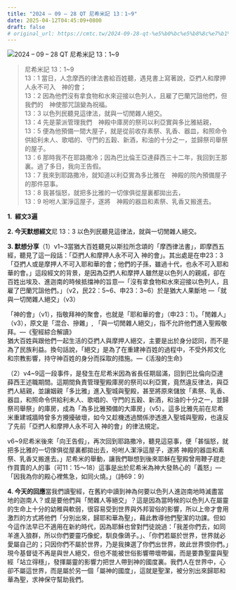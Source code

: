 ```yaml
---
title: "2024 – 09 – 28 QT 尼希米記 13：1~9"
date: 2025-04-12T04:45:09+0800
draft: false
# original_url: https://cmtc.tw/2024-09-28-qt-%e5%b0%bc%e5%b8%8c%e7%b1%b3%e8%a8%98-13%ef%bc%9a19
---
```


![2024 – 09 – 28 QT 尼希米記 13：1\~9](/images/qt.jpg  "2024 – 09 – 28 QT 尼希米記 13：1\~9")

> 尼希米記 13：1\~9  
> 13：1 當日，人念摩西的律法書給百姓聽，遇見書上寫著說，亞捫人和摩押人永不可入　神的會；  
> 13：2 因為他們沒有拿食物和水來迎接以色列人，且雇了巴蘭咒詛他們，但我們的　神使那咒詛變為祝福。  
> 13：3 以色列民聽見這律法，就與一切閒雜人絕交。  
> 13：4 先是蒙派管理我們　神殿中庫房的祭司以利亞實與多比雅結親，  
> 13：5 便為他預備一間大屋子，就是從前收存素祭、乳香、器皿，和照命令供給利未人、歌唱的、守門的五穀、新酒，和油的十分之一，並歸祭司舉祭的屋子。  
> 13：6 那時我不在耶路撒冷；因為巴比倫王亞達薛西三十二年，我回到王那裏。過了多日，我向王告假。  
> 13：7 我來到耶路撒冷，就知道以利亞實為多比雅在　神殿的院內預備屋子的那件惡事。  
> 13：8 我甚惱怒，就把多比雅的一切傢俱從屋裏都拋出去，  
> 13：9 吩咐人潔淨這屋子，遂將　神殿的器皿和素祭、乳香又搬進去。

**1.  經文3遍**

**2. 今天默想經文**尼 13：3 以色列民聽見這律法，就與一切閒雜人絕交。

**3. 默想分享**（1）v1\~3當猶大百姓聽見以斯拉所念頌的「摩西律法書」，即摩西五經，聽見了這一段話：「亞捫人和摩押人永不可入 神的會」。其出處是在申23：3「亞捫人或是摩押人不可入耶和華的會；他們的子孫，雖過十代，也永不可入耶和華的會。」這段經文的背景，是因為亞捫人和摩押人雖然是以色列人的親戚，卻在百姓出埃及、進迦南的時候抵擋神的旨意—「沒有拿食物和水來迎接以色列人，且雇了巴蘭咒詛他們。」（v2，民22：5\~6、申23：3\~6）於是猶大人果斷地 —「就與一切閒雜人絕交」（v3）

「神的會」（v1），指敬拜神的聚會，也就是「耶和華的會」（申23：1）。「閒雜人」（v3），原文是「混合、摻雜」, 「與一切閒雜人絕交」，指不允許他們進入聖殿敬拜。—《聖經綜合解讀》  
猶大百姓與跟他們一起生活的亞捫人與摩押人絕交，主要是出於身分認同，而不是為了民族利益。換句話說，「絕交」是為了在重建神百姓的過程中，不受外邦文化和宗教影響，持守神百姓的身分而採取的措施。—《活潑的生命》

（2）v4\~9這一段事件，是發生在尼希米因為省長任期屆滿，回到巴比倫向亞達薛西王述職期間。這期間負責管理聖殿庫房的祭司以利亞實，竟然違反律法，與亞捫人結親，並讓姻親「多比雅」進入聖城與聖殿，甚至將原來儲放「素祭、乳香、器皿，和照命令供給利未人、歌唱的、守門的五穀、新酒，和油的十分之一，並歸祭司舉祭」的庫房，成為「為多比雅預備的大庫房」（v5）。這多比雅先前在尼希米重建城牆時曾多方攪擾破壞，如今又趁機透過關係滲透進入聖城與聖殿，也違反了先前「亞捫人和摩押人永不可入 神的會」的律法規定。

v6\~9尼希米後來「向王告假」，再次回到耶路撒冷，聽見這惡事，便「甚惱怒，就把多比雅的一切傢俱從屋裏都拋出去，吩咐人潔淨這屋子，遂將 神殿的器皿和素祭、乳香又搬進去。」尼希米的舉動，讓我們聯想到後來耶穌在聖殿曾用鞭子趕走作買賣的人的事（可11：15～18）這事是出於尼希米為神大發熱心的「義怒」—「因我為你的殿心裡焦急，如同火燒。」（詩69：9）

**4. 今天的回應**當我們讀聖經，在舊約中讀到神為何要以色列人進迦南地時滅盡當地的迦南人？或是要他們與「閒雜人等絕交」？這是因為當時候的以色列人在屬靈的生命上十分的幼稚與軟弱，很容易受到世界與外邦習俗的影響，所以上帝才會用激烈的方式將他們「分別出來，歸耶和華為聖」，藉此教導他們聖潔的功課。但如今這作法早已不適用在新約時代，因為耶穌也曾對門徒說過：「我差你們去，如同羊進入狼群，所以你們要靈巧像蛇，馴良像鴿子。」、「你們若屬於世界，世界就必愛屬自己的；只因你們不屬於世界，乃是我揀選了你們出世界，故此世界恨你們。」現今基督徒不再是與世人絕交，但也不能被世俗影響帶壞帶偏，而是要靠聖靈與聖經「站立得穩」，發揮屬靈的影響力把世人帶到神的國度裏。我們人在世界中，心卻不屬這世界，而是屬於另一個「屬神的國度」，這就是聖潔，被分別出來歸耶和華為聖，求神保守幫助我們。